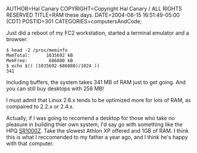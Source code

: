 AUTHOR=Hal Canary
COPYRIGHT=Copyright Hal Canary / ALL RIGHTS RESERVED
TITLE=RAM these days.
DATE=2004-08-15 16:51:49-05:00 (CDT)
POSTID=301
CATEGORIES=computersAndCode;

Just did a reboot of my FC2 workstation, started a terminal emulator and a browser.

    
    $ head -2 /proc/meminfo
    MemTotal:      1035692 kB
    MemFree:        686080 kB
    $ echo $(( (1035692-686080)/1024 ))
    341
    

Including buffers, the system takes 341 MB of RAM just to get going. And you can still buy desktops with 256 MB!

I must admit that Linux 2.6.x tends to be optimized more for lots of RAM, as compaired to 2.2.x or 2.4.x.

Actually, if I was going to recomend a desktop for those who take no pleasure in building thier own system, I'd say go with something like the HPQ [SR1000Z](http://tinyurl.com/4pczd). Take the slowest Athlon XP offered and 1GB of RAM. I think this is what I reccomended to my father a year ago, and I think he's happy with that computer.
